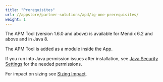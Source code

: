 ```yaml
---
title: "Prerequisites"
url: //appstore/partner-solutions/apd/ig-one-prerequisites/
weight: 1
---
```

The APM Tool (version 1.6.0 and above) is available for Mendix 6.2 and above and in Java 8.

The APM Tool is added as a module inside the App.

If you run into Java permission issues after installation, see [Java Security Settings](//appstore/partner-solutions/apd/ig-one-java-security-settings/) for the needed permissions.

For impact on sizing see [Sizing Impact](//appstore/partner-solutions/apd/ig-one-sizing-impact/).
